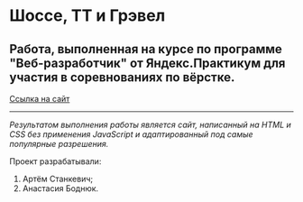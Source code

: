 # Шоссе, ТТ и Грэвел

## Работа, выполненная на курсе по программе "Веб-разработчик" от Яндекс.Практикум для участия в соревнованиях по вёрстке. 

[Ссылка на сайт](https://chill-peppa.github.io/competition-bikes/index.html)
_______

*Результатом выполнения работы является сайт, написанный на HTML и CSS без применения JavaScript и адаптированный под самые популярные разрешения.*  
  
Проект разрабатывали:  
1. Артём Станкевич;
2. Анастасия Боднюк.
